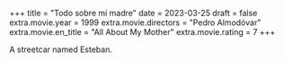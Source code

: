 +++
title = "Todo sobre mi madre"
date = 2023-03-25
draft = false
extra.movie.year = 1999
extra.movie.directors = "Pedro Almodóvar"
extra.movie.en_title = "All About My Mother"
extra.movie.rating = 7
+++

A streetcar named Esteban.<!-- more -->